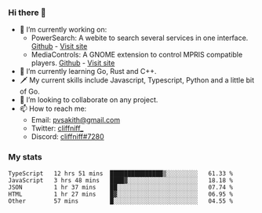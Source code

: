 ### Hi there 👋

- 🔭 I’m currently working on:
    - PowerSearch: A webite to search several services in one interface. [Github](https://github.com/cliffniff/power-search) - [Visit site](https://powersearch.vercel.app/)
    - MediaControls: A GNOME extension to control MPRIS compatible players. [Github](https://github.com/cliffniff/MediaControls) - [Visit site](https://extensions.gnome.org/extension/4470/media-controls/)
- 🌱 I’m currently learning Go, Rust and C++.
- 🗡️ My current skills include Javascript, Typescript, Python and a little bit of Go.
- 👯 I’m looking to collaborate on any project.
- 📫 How to reach me: 
    - Email: <pvsakith@gmail.com>
    - Twitter: [cliffniff_](https://twitter.com/cliffniff_)
    - Discord: [cliffniff#7280](https://discordapp.com/users/828133369950240771)

### My stats

<!--START_SECTION:waka-->
```text
TypeScript   12 hrs 51 mins  ███████████████▒░░░░░░░░░   61.33 % 
JavaScript   3 hrs 48 mins   ████▓░░░░░░░░░░░░░░░░░░░░   18.18 % 
JSON         1 hr 37 mins    ██░░░░░░░░░░░░░░░░░░░░░░░   07.74 % 
HTML         1 hr 27 mins    █▓░░░░░░░░░░░░░░░░░░░░░░░   06.95 % 
Other        57 mins         █░░░░░░░░░░░░░░░░░░░░░░░░   04.55 % 
```
<!--END_SECTION:waka-->
